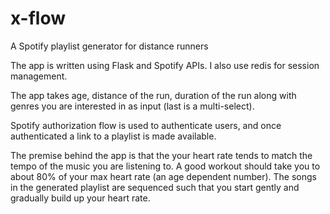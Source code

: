 # x-flow
A Spotify playlist generator for distance runners

The app is written using Flask and Spotify APIs. I also use redis for session management. 

The app takes age, distance of the run, duration of the run along with genres you are interested in as input (last is a multi-select). 

Spotify authorization flow is used to authenticate users, and once authenticated a link to a playlist is made available. 

The premise behind the app is that the your heart rate tends to match the tempo of the music you are listening to. A good workout should take you to about 80% of your max heart rate (an age dependent number). The songs in the generated playlist are sequenced such that you start gently and gradually build up your heart rate. 
